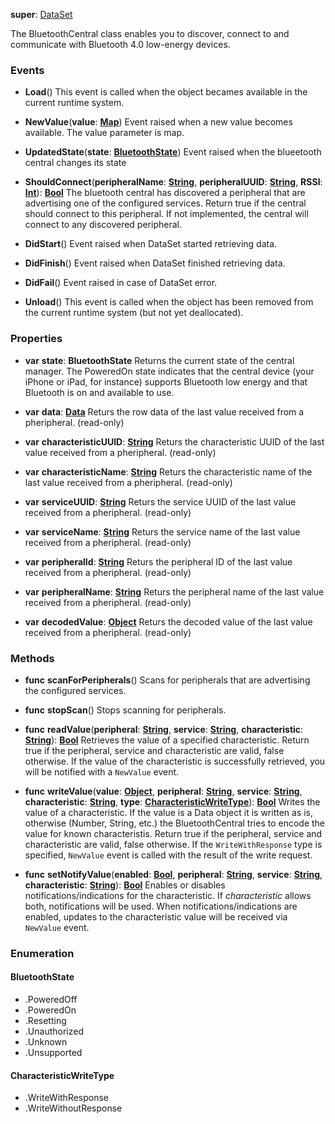 **super**: [DataSet](DataSet.md)

The BluetoothCentral class enables you to discover, connect to and communicate with Bluetooth 4.0 low-energy devices.

### Events

* **Load**()
This event is called when the object becames available in the current runtime system.

* **NewValue**(**value**: <strong>[Map](../gravity/maps.md)</strong>)
Event raised when a new value becomes available. The value parameter is map.

* **UpdatedState**(**state**: <strong><a href="#_enum_BluetoothState">BluetoothState</a></strong>)
Event raised when the blueetooth central changes its state

* **ShouldConnect**(**peripheralName**: <strong>[String](../gravity/types.md)</strong>, **peripheralUUID**: <strong>[String](../gravity/types.md)</strong>, **RSSI**: <strong>[Int](../gravity/types.md)</strong>): <strong>[Bool](../gravity/types.md)</strong> 
The bluetooth central has discovered a peripheral that are advertising one of the configured services. Return true if the central should connect to this peripheral. If not implemented, the central will connect to any discovered peripheral.

* **DidStart**()
Event raised when DataSet started retrieving data.

* **DidFinish**()
Event raised when DataSet finished retrieving data.

* **DidFail**()
Event raised in case of DataSet error.

* **Unload**()
This event is called when the object has been removed from the current runtime system (but not yet deallocated).



### Properties

* **var** **state**: **BluetoothState**
Returns the current state of the central manager. The PoweredOn state indicates that the central device (your iPhone or iPad, for instance) supports Bluetooth low energy and that Bluetooth is on and available to use.

* **var** **data**: **[Data](data.md)**
Returs the row data of the last value received from a pheripheral. \(read-only\)

* **var** **characteristicUUID**: **[String](../gravity/types.md)**
Returs the characteristic UUID of the last value received from a pheripheral. \(read-only\)

* **var** **characteristicName**: **[String](../gravity/types.md)**
Returs the characteristic name of the last value received from a pheripheral. \(read-only\)

* **var** **serviceUUID**: **[String](../gravity/types.md)**
Returs the service UUID of the last value received from a pheripheral. \(read-only\)

* **var** **serviceName**: **[String](../gravity/types.md)**
Returs the service name of the last value received from a pheripheral. \(read-only\)

* **var** **peripheralId**: **[String](../gravity/types.md)**
Returs the peripheral ID of the last value received from a pheripheral. \(read-only\)

* **var** **peripheralName**: **[String](../gravity/types.md)**
Returs the peripheral name of the last value received from a pheripheral. \(read-only\)

* **var** **decodedValue**: **[Object](../gravity/types.md)**
Returs the decoded value of the last value received from a pheripheral. \(read-only\)



### Methods

* **func** **scanForPeripherals**()
Scans for peripherals that are advertising the configured services.

* **func** **stopScan**()
Stops scanning for peripherals.

* **func** **readValue**(**peripheral**: <strong>[String](../gravity/types.md)</strong>, **service**: <strong>[String](../gravity/types.md)</strong>, **characteristic**: <strong>[String](../gravity/types.md)</strong>): <strong>[Bool](../gravity/types.md)</strong> 
Retrieves the value of a specified characteristic. Return true if the peripheral, service and characteristic are valid, false otherwise. If the value of the characteristic is successfully retrieved, you will be notified with a <code>NewValue</code> event.

* **func** **writeValue**(**value**: <strong>[Object](../gravity/types.md)</strong>, **peripheral**: <strong>[String](../gravity/types.md)</strong>, **service**: <strong>[String](../gravity/types.md)</strong>, **characteristic**: <strong>[String](../gravity/types.md)</strong>, **type**: <strong><a href="#_enum_CharacteristicWriteType">CharacteristicWriteType</a></strong>): <strong>[Bool](../gravity/types.md)</strong> 
Writes the value of a characteristic. If the value is a Data object it is written as is, otherwise (Number, String, etc.) the BluetoothCentral tries to encode the value for known characteristis. Return true if the peripheral, service and characteristic are valid, false otherwise. If the <code>WriteWithResponse</code> type is specified, <code>NewValue</code> event is called with the result of the write request.

* **func** **setNotifyValue**(**enabled**: <strong>[Bool](../gravity/types.md)</strong>, **peripheral**: <strong>[String](../gravity/types.md)</strong>, **service**: <strong>[String](../gravity/types.md)</strong>, **characteristic**: <strong>[String](../gravity/types.md)</strong>): <strong>[Bool](../gravity/types.md)</strong> 
Enables or disables notifications/indications for the characteristic. If <i>characteristic</i> allows both, notifications will be used. When notifications/indications are enabled, updates to the characteristic value will be received via <code>NewValue</code> event.





### Enumeration

#### BluetoothState
 * .PoweredOff
 * .PoweredOn
 * .Resetting
 * .Unauthorized
 * .Unknown
 * .Unsupported

#### CharacteristicWriteType
 * .WriteWithResponse
 * .WriteWithoutResponse



